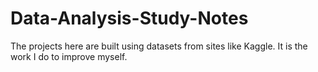 # Data-Analysis-Study-Notes

The projects here are built using datasets from sites like Kaggle.
It is the work I do to improve myself.
